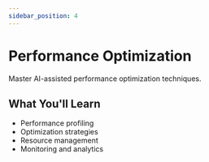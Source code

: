 ```yaml
---
sidebar_position: 4
---
```


# Performance Optimization

Master AI-assisted performance optimization techniques.

## What You'll Learn

- Performance profiling
- Optimization strategies
- Resource management
- Monitoring and analytics 
